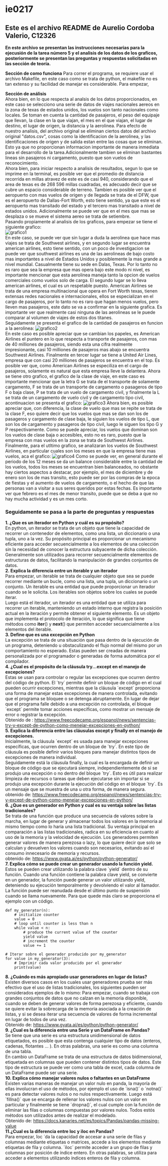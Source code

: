 # ie0217
## Este es el archivo README de Aurelio Cordoba Valerio, C12326

**En este archivo se presentan las instrucciones necesarias para la ejecusión de la tarea número 5 y el analisis de los datos de los graficos, posteriormente se presentan las preguntas y respuestas solicitadas en las sección de teoría.**

**Sección de como funciona**
Para correr el programa, se requiere usar el archivo Makefile, en este caso como se trata de python, el makefile no es tan extenso y su facilidad de manejar es considerable. Para empezar,

**Sección de análisis**  
Ahora bien, en lo que respecta al analsis de los datos proporcionados, en este caso se selecciono una serie de datos de viajes nacionales aereos en la zona de texas de estados unidos, los vuelos son tanto nacionales como locales. Se toman en cuenta la cantidad de pasajeros, el peso del equipaje que llevan, la clase en la que viajan, el mes en el que viajan, el lugar de destino, el lugar de origen, la distancia y la aerolinea. Para efecto de nuestro analisis, del archivo original se eliminan ciertos datos del archivo original "datos.csv", cosas como la identificacion de la aerolinea, y las identificaciones de origen y de salida estan entre las cosas que se eliminan. Esto ya que no proporcionan informacion importante de manera inmediata para el desarrollo de la tarea.Adicionalmente tambien se eliminan bastantes lineas sin pasajeros ni cargamento, puesto que son vuelos de reconocimiento.  
Ahora bien, para iniciar respecto a analisis de resultados, segun lo que se imprime en la terminal, es posible ver que el promedio de distancia recorrida en millas atravez de este es de casi 940, considerando que el area de texas es de 268 596 millas cuadradas, es adecuado decir que se cubre un espacio considerable de terreno. Tambien es posible ver que el aeropuerto con mas vuelos de origen y de llegada se trata de el DFW, que es el aeropuerto de Dallas-Fort Worth, esto tiene sentido, ya que este es el aeropuerto mas transitado del estado y el tercero mas transitado a nivel de estados unidos. Adicionalmente se puede ver que en el mes que mas se desplaza o se mueve el sistema aereo se trata de setiembre.  
Pasando propiamente al analisis de los graficos, para empezar se tiene el siguiente grafico:  
![grafico1](cantv.png)  
En este caso, se puede ver que sin lugar a duda la aerolinea que hace mas viajes se trata de Southwest airlines, y en segundo lugar se encuentra american airlines, esto tiene sentido, con un poco de investigacion se puede ver que southwest airlines es una de las aerolineas de bajo costo mas importantes a nivel de Estados Unidos y posiblemente la mas grande a nivel mundial. Casualmente tiene su sede en Dalas, Texas. Por lo tanto no es raro que sea la empresa que mas opera bajo este modo ni nivel, es importante mencionar que esta aerolinea maneja tanto la opcion de vuelos comerciales como vuelos solo de carga. El segundo lugar se lo lleva american airlines, el cual es un respetable puesto. American Airlines se trata de una empresa multinacional que opera en Fort Worth texas, tienen extensas redes nacionales e internacionales, ellos se especializan en el cargo de pasajeros, por lo tanto no es raro que hagan menos vuelos, pero lleven mas pasajeros, este dato se va a confirmar en la siguiente grafica. Es importante ver que realmente casi ninguna de las aerolineas se le puede comparar al volumen de viajes de estos dos titanes.  
Seguidamente se presenta el grafico de la cantidad de pasajeros en funcion a la aerolinea:
![grafico2](pasav.png)  
En este caso es posible apreciar que se cambian los papeles, es American Airlines el puntero en lo que respecta a transporte de pasajeros, con mas de 40 milliones de pasajeros, siendo esta una cifra realmente impresionante, casi 10 milliones de pasajeros mas abajo se encuentra Southwest Airlines. Finalmente en tercer lugar se tiene a United Air Lines, empresa que con casi 20 milliones de pasajeros se encuentra en el top. Es posible ver que, como American Airlines se especiliza en el cargo de pasajeros, solamente es natural que esta empresa lleve la delantera.
Ahora se tiene otro grafico, el grafico de la clase de viaje, en este caso es importante mencionar que la letra G se trata de el transporte de solamente cargamento, F se trata de un transporte de cargamento o pasageros de tipo F o baja clase, P se trata de un vuelo de cargamento civil, y finalmente la L se trata de un cargamento de vuelo civil y de cargamento tipo civil, acontinuacion se presenta el grafico:
![grafico3](grafs.png) 
Ahora bien, es posible apreciar que, con diferencia, la clase de vuelo que mas se repite se trata de la clase F, eso quiere decir que los vuelos que mas se dan son los de pasageros y cargamento de clase baja, le siguien los vuelos de tipo L, que son los de cargamento y pasageros de tipo civil, luego le siguen los tipo G y P respectivamente. Como se puede apreciar, los vuelos que dominan son los vuelos de clase baja o accesibles, esto no es raro, puesto que la empresa con mas vuelos en la zona se trata de Southwest Airlines.  
Finalmente, para el utltimo grafico, se analizaran los vuelos de Southwest Airlines, en particular cuales son los meses en que la empresa tiene mas vuelos, aca el grafico:
![grafico4](grafs2.png) 
Como se puede ver, en general durante el periodo de los 12 meses se da un balance considerable entre la cantidad de los vuelos, todos los meses se encuentran bien balanceados, no obstante hay ciertos aspectos a destacar, por ejemplo, el mes de diciembre y de enero son los de mas transito, esto puede ser por las compras de la epoca de fiestas y el aumento de vuelos de cargamento, o el hecho de que las personas van a visitar a sus seres queridos por estas fechas. Es importante ver que febrero es el mes de menor transito, puede que se deba a que no hay mucha actividad y es un mes corto.
### Seguidamente se pasa a la parte de preguntas y respuestas 
**1. ¿Que es un iterador en Python y cuál es su propósito?**  
En python, un iterador se trata de un objeto que tiene la capacidad de recorrer un contenedor de elementos, como una lista, un diccionario o una tupla, uno a la vez. Su propósito principal es proporcionar un mecanismo eficiente para acceder secuencialmente a los elementos de una colección sin la necesidad de conocer la estructura subyacente de dicha colección. Generalmente son utilizados para recorrer secuencialmente elementos de estructuras de datos, facilitando la manipulación de grandes conjuntos de datos.  
**2. Explica la diferencia entre un iterable y un iterador**  
Para empezar, un iterable se trata de cualquier objeto que sea se puede recorrer mediante un bucle, como una lista, una tupla, un diccionario o un conjunto. Un iterable es una entidad que puede proporcionar un iterador cuando se le solicita. Los iterables son objetos sobre los cuales se puede iterar.  
Luego está el iterador, un iterador es una entidad que se utiliza para recorrer un iterable, manteniendo un estado interno que registra la posición actual en la iteración y permite obtener el siguiente elemento. Es un objeto que implementa el protocolo de iteración, lo que significa que tiene métodos como __iter__() y __next__() que permiten acceder secuencialmente a los elementos del iterable.  
**3. Define que es una excepción en Python**  
La excepción se trata de una situación que pasa dentro de la ejecución de un programa, deteniendo u obstaculizando el flujo normal del mismo por un comportamiento no esperado. Estas pueden ser creadas de manera personalizada por el programador o generadas de forma automática por el compilador.  
**4. ¿Cual es el propósito de la cláusula try...except en el manejo de excepciones?**  
Estas se usan para controlar o regular las excepciones que ocurren dentro del código de python. El ´try´ permite definir un bloque de código en el cual pueden ocurrir excepciones, mientras que la cláusula ´except´ proporciona una forma de manejar estas excepciones de manera controlada, evitando que el programa se bloquee o se detenga abruptamente. En lugar de dejar que el programa falle debido a una excepción no controlada, el bloque ´except´ permite tomar acciones específicas, como mostrar un mensaje de error o registrar la excepción.  
Obtenido de : https://www.freecodecamp.org/espanol/news/sentencias-try-y-except-de-python-como-menejar-excepciones-en-python/  
**5. Explica la diferencia entre las cláusulas except y finally en el manejo de excepciones.**  
Inicialmente, la cláusula ´except´ es usada para manejar excepciones específicas, que ocurren dentro de un bloque de ´try´. En este tipo de cláusula es posible definir varios bloques para manejar distintos tipos de excepciones de manera individual.  
Seguidamente está la cláusula finally, la cual es la encargada de definir un bloque de código que se ejecutará siempre, independientemente de si se produjo una excepción o no dentro del bloque ´try´. Esto es útil para realizar limpieza de recursos o tareas que deben ejecutarse sin importar si se produjo una excepción durante la ejecución del código en el bloque ´try´. Es un mensaje que se muestra de una u otra forma, de manera segura.  
obtenido de: https://www.freecodecamp.org/espanol/news/sentencias-try-y-except-de-python-como-menejar-excepciones-en-python/  
**6. ¿Que es un generador en Python y cual es su ventaja sobre las listas tradicionales?**  
Se trata de una función que produce una secuencia de valores sobre la marcha, en lugar de generar y almacenar todos los valores en la memoria al mismo tiempo como lo haría una lista tradicional. Su ventaja principal en comparación a las listas tradicionales, radica en su eficiencia en cuanto al uso de la memoria y la velocidad de ejecución. Los generadores permiten generar valores de manera perezosa o lazy, lo que quiere decir que solo se calculan y devuelven los valores cuando son necesarios, evitando así el consumo innecesario de memoria y recursos.  
obtenido de: https://www.gyata.ai/es/python/python-generator/  
**7. Explica cómo se puede crear un generador usando la función yield.**  
Estos se pueden crear utilizando la palabra clave ´yield´ dentro de su función. Cuando una función contiene la palabra clave yield, se convierte en un generador, la función puede generar un valor utilizando yield, deteniendo su ejecución temporalmente y devolviendo el valor al llamador. La función puede ser reanudada desde el último punto de suspensión cuando se llama nuevamente. Para que quede más claro se proporciona el ejemplo con un código.
```
def my_generator(n):
    # initialize counter
    value = 0
    # loop until counter is less than n
    while value < n:
        # produce the current value of the counter
        yield value
        # increment the counter
        value += 1

# Iterar sobre el generador producido por my_generator
for value in my_generator(3):
    # Imprimir cada valor producido por el generador
    print(value)

```
**8. ¿Cuándo es más apropiado usar generadores en lugar de listas?**  
Existen diversos casos en los cuales usar generadores prueba ser más efectivo que el uso de listas tradicionales, los siguientes pueden ser considerados ejemplos de lo mismo: Para empezar, cuando se trabaja con grandes conjuntos de datos que no calzan en la memoria disponible, cuando se deben de generar valores de forma perezosa y eficiente, cuando se quiere evitar la sobrecarga de la memoria asociada a la creación de listas, y si se desea iterar una secuencia de valores de forma incremental en lugar de todos de una vez.  
Obtenido de: https://www.gyata.ai/es/python/python-generator/  
**9. ¿Cual es la diferencia entre una Serie y un DataFrame en Pandas?**  
Se tiene que una serie es una estructura unidimensional de datos etiquetados, es posible que esta contenga cualquier tipo de datos (enteros, cadenas, flotantes … ). En otras palabras, una serie es como una columna de una tabla.  
En cambio un DataFrame se trata de una estructura de datos bidimensional, etiquetada en columnas que pueden contener distintos tipos de datos. Este tipo de estructura se puede ver como una tabla de excel, cada columna de un DataFrame puede ser una serie.  
**10. Explica cómo manejar valores nulos o faltantes en un DataFrame**
Existen varias maneras de manejar un valor nulo en panda, la mayoría de ellas involucran el uso de métodos, por ejemplo el uso de ´isna()´ o ´notna()´ es para detectar valores nulos o no nulos respectivamente. Luego está ´fillna()´ que se encarga de rellenar los valores nulos con un valor en particular y finalmente se tiene ´dropna()´, el cual cumple con la función de eliminar las filas o columnas compuestas por valores nulos. Todos estós métodos son utilizados antes de realizar el modelado.  
Obtenido de: https://docs.kanaries.net/es/topics/Pandas/pandas-missing-value  
**11.¿Cual es la diferencia entre loc y iloc en Pandas?**  
Para empezar, ́loc ́ da la capacidad de accesar a una serie de filas y columnas mediante etiquetas o matrices, accede a los elementos mediante etiquetas de fila y columna. ´iloc´ permite acceder a un grupo de filas y columnas por posición de índice entero. En otras palabras, se utiliza para acceder a elementos utilizando índices enteros de fila y columna.  


